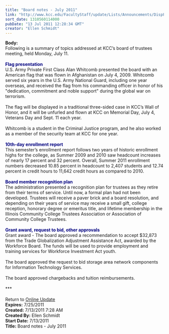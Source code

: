 ```yaml
---
title: "Board notes - July 2011"
link: "http://www.kcc.edu/FacultyStaff/update/Lists/Announcements/DispForm.aspx?ID=379"
sort_date: 1310560114000
pubDate: "13 Jul 2011 12:28:34 GMT"
creator: "Ellen Schmidt"
---
```


<div><b>Body:</b> <div class="ExternalClass08740BB11F234FFFA5968B0A0DF866D7">
<div>Following is a summary of topics addressed at KCC’s board of trustees meeting, held Monday, July 11.</div>
<div><br /><strong><font color="#000080">Flag presentation<br /></font></strong>U.S. Army Private First Class Alan Whitcomb presented the board with an American flag that was flown in Afghanistan on July 4, 2009. Whitcomb served six years in the U.S. Army National Guard, including one year overseas, and received the flag from his commanding officer in honor of his &quot;dedication, commitment and noble support&quot; during the global war on terrorism. </div>
<div> </div>
<div>The flag will be displayed in a traditional three-sided case in KCC’s Wall of Honor, and it will be unfurled and flown at KCC on Memorial Day, July 4, Veterans Day and Sept. 11 each year. </div>
<div> </div>
<div>Whitcomb is a student in the Criminal Justice program, and he also worked as a member of the security team at KCC for one year. </div>
<div> </div>
<div><strong><font color="#000080">10th-day enrollment report <br /></font></strong>This semester’s enrollment report follows two years of historic enrollment highs for the college, as Summer 2009 and 2010 saw headcount increases of nearly 17 percent and 32 percent. Overall, Summer 2011 enrollment numbers decreased 10.85 percent in headcount to 2,407 students and 12.74 percent in credit hours to 11,642 credit hours as compared to 2010. </div>
<div> </div>
<div><strong><font color="#000080">Board member recognition plan<br /></font></strong>The administration presented a recognition plan for trustees as they retire from their terms of service. Until now, a formal plan had not been developed. Trustees will receive a paver brick and a board resolution, and depending on their years of service may receive a small gift, college reception, honorary degree or emeritus title, and lifetime membership in the Illinois Community College Trustees Association or Association of Community College Trustees. </div>
<div><br /><font color="#000080"><strong>Grant award, request to bid, other approvals</strong></font></div>
<div>Grant award - The board approved a recommendation to accept $32,873 from the Trade Globalization Adjustment Assistance Act, awarded by the Workforce Board. The funds will be used to provide employment and training services for Workforce Investment Act youth.</div>
<div><br />The board approved the request to bid storage area network components for Information Technology Services. </div>
<div> </div>
<div>The board approved chargebacks and tuition reimbursements.</div>
<div> </div>
<div>***</div>
<div> </div>
<div>Return to <a href="/FacultyStaff/update/Pages/dailyupdate.aspx">Online Update</a></div></div></div>
<div><b>Expires:</b> 7/25/2011</div>
<div><b>Created:</b> 7/13/2011 7:28 AM</div>
<div><b>Created By:</b> Ellen Schmidt</div>
<div><b>Start Date:</b> 7/13/2011</div>
<div><b>Title:</b> Board notes - July 2011</div>
